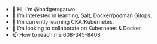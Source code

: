 - 👋 Hi, I’m @badgersgarwo
- 👀 I’m interested in learning, Salt, Docker/podman Gitops.
- 🌱 I’m currently learning CKA/Kubernetes.
- 💞️ I’m looking to collaborate on Kubernetes & Docker.
- 📫 How to reach me 608-345-8408

<!---
badgersgarwo/badgersgarwo is a ✨ special ✨ repository because its `README.md` (this file) appears on your GitHub profile.
You can click the Preview link to take a look at your changes.
--->
